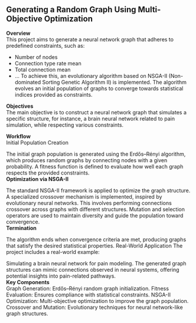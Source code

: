 ## Generating a Random Graph Using Multi-Objective Optimization ##
**Overview** <br />
This project aims to generate a neural network graph that adheres to predefined constraints, such as:
- Number of nodes
- Connection type rate mean
- Total connection mean
- ...
To achieve this, an evolutionary algorithm based on NSGA-II (Non-dominated Sorting Genetic Algorithm II) is implemented. The algorithm evolves an initial population of graphs to converge towards statistical indices provided as constraints.

**Objectives** <br />
The main objective is to construct a neural network graph that simulates a specific structure, for instance, a brain neural network related to pain simulation, while respecting various constraints.

**Workflow** <br />
Initial Population Creation

The initial graph population is generated using the Erdős–Rényi algorithm, which produces random graphs by connecting nodes with a given probability.
A fitness function is defined to evaluate how well each graph respects the provided constraints. <br />
**Optimization via NSGA-II** <br />

The standard NSGA-II framework is applied to optimize the graph structure.
A specialized crossover mechanism is implemented, inspired by evolutionary neural networks.
This involves performing connections crossover across graphs with different structures.
Mutation and selection operators are used to maintain diversity and guide the population toward convergence. <br />
**Termination** <br />

The algorithm ends when convergence criteria are met, producing graphs that satisfy the desired statistical properties.
Real-World Application
The project includes a real-world example:

Simulating a brain neural network for pain modeling.
The generated graph structures can mimic connections observed in neural systems, offering potential insights into pain-related pathways.
<br />
**Key Components** <br />
Graph Generation: Erdős–Rényi random graph initialization.
Fitness Evaluation: Ensures compliance with statistical constraints.
NSGA-II Optimization: Multi-objective optimization to improve the graph population.
Crossover and Mutation: Evolutionary techniques for neural network-like graph structures.
